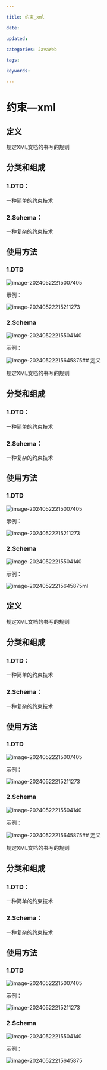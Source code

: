 ```yaml
---

title: 约束_xml

date: 

updated: 

categories: JavaWeb

tags: 

keywords: 

---
```

# 约束—xml

## 定义

规定XML文档的书写的规则

## 分类和组成

### 1.DTD：

一种简单的约束技术

### 2.Schema：

一种复杂的约束技术

## 使用方法

### 1.DTD

![image-20240522215007405](../TyporaImage/image-20240522215007405.png)



   示例：

![image-20240522215211273](../TyporaImage/image-20240522215211273.png)

### 2.Schema

![image-20240522215504140](../TyporaImage/image-20240522215504140.png)

示例：

![image-20240522215645875](../TyporaImage/image-20240522215645875.png)## 定义

规定XML文档的书写的规则

## 分类和组成

### 1.DTD：

一种简单的约束技术

### 2.Schema：

一种复杂的约束技术

## 使用方法

### 1.DTD

![image-20240522215007405](../TyporaImage/image-20240522215007405.png)



   示例：

![image-20240522215211273](../TyporaImage/image-20240522215211273.png)

### 2.Schema

![image-20240522215504140](../TyporaImage/image-20240522215504140.png)

示例：

![image-20240522215645875](../TyporaImage/image-20240522215645875.png)ml

## 定义

规定XML文档的书写的规则

## 分类和组成

### 1.DTD：

一种简单的约束技术

### 2.Schema：

一种复杂的约束技术

## 使用方法

### 1.DTD

![image-20240522215007405](../TyporaImage/image-20240522215007405.png)



   示例：

![image-20240522215211273](../TyporaImage/image-20240522215211273.png)

### 2.Schema

![image-20240522215504140](../TyporaImage/image-20240522215504140.png)

示例：

![image-20240522215645875](../TyporaImage/image-20240522215645875.png)## 定义

规定XML文档的书写的规则

## 分类和组成

### 1.DTD：

一种简单的约束技术

### 2.Schema：

一种复杂的约束技术

## 使用方法

### 1.DTD

![image-20240522215007405](../TyporaImage/image-20240522215007405.png)



   示例：

![image-20240522215211273](../TyporaImage/image-20240522215211273.png)

### 2.Schema

![image-20240522215504140](../TyporaImage/image-20240522215504140.png)

示例：

![image-20240522215645875](../TyporaImage/image-20240522215645875.png)